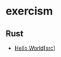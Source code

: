 # exercism

## Rust

* [Hello World](https://exercism.io/my/solutions/006f26c1504744ad842028ec8388a817)[[src](./rust/hello-world)]